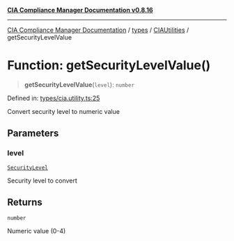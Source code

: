 [**CIA Compliance Manager Documentation v0.8.16**](../../../../README.md)

***

[CIA Compliance Manager Documentation](../../../../modules.md) / [types](../../../README.md) / [CIAUtilities](../README.md) / getSecurityLevelValue

# Function: getSecurityLevelValue()

> **getSecurityLevelValue**(`level`): `number`

Defined in: [types/cia.utility.ts:25](https://github.com/Hack23/cia-compliance-manager/blob/96f4020424aba8c55d4fe94eddf596babc070968/src/types/cia.utility.ts#L25)

Convert security level to numeric value

## Parameters

### level

[`SecurityLevel`](../../../cia/type-aliases/SecurityLevel.md)

Security level to convert

## Returns

`number`

Numeric value (0-4)
